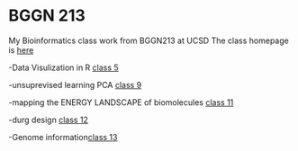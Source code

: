 # BGGN 213

My Bioinformatics class work from BGGN213 at UCSD
The class homepage is [here](https://bioboot.github.io/bggn213_S18/)

-Data Visulization in R [class 5](https://github.com/xth20170/bggn213/tree/master/class5)

-unsuprevised learning PCA [class 9](https://github.com/xth20170/bggn213/tree/master/bioinformatics%20Class%209)

-mapping the ENERGY LANDSCAPE of biomolecules [class 11](https://github.com/xth20170/bggn213/tree/master/Class%2011)

-durg design [class 12](https://github.com/xth20170/bggn213/tree/master/Class%2012)

-Genome information[class 13](https://github.com/xth20170/bggn213/blob/master/Class%2013/Class_13.md)
